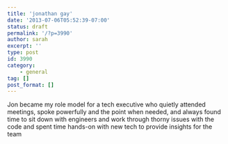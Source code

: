 ```yaml
---
title: 'jonathan gay'
date: '2013-07-06T05:52:39-07:00'
status: draft
permalink: '/?p=3990'
author: sarah
excerpt: ''
type: post
id: 3990
category:
    - general
tag: []
post_format: []
---
```

Jon became my role model for a tech executive who quietly attended meetings, spoke powerfully and the point when needed, and always found time to sit down with engineers and work through thorny issues with the code and spent time hands-on with new tech to provide insights for the team